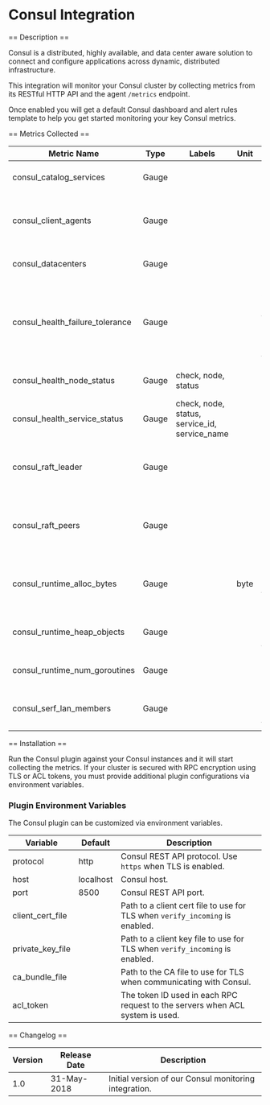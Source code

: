 Consul Integration
==================

== Description ==

Consul is a distributed, highly available, and data center aware solution to connect and configure applications across dynamic, distributed infrastructure.

This integration will monitor your Consul cluster by collecting metrics from its RESTful HTTP API and the agent `/metrics` endpoint.

Once enabled you will get a default Consul dashboard and alert rules template to help you get started monitoring your key Consul metrics.

== Metrics Collected ==

| Metric Name                   |Type |Labels                                       |Unit|Description                                                                     |
|-------------------------------|-----|---------------------------------------------|----|--------------------------------------------------------------------------------|
|consul_catalog_services        |Gauge|                                             |    |Total number of services.                                                       |
|consul_client_agents           |Gauge|                                             |    |Total number of agents running in client mode.                                  |
|consul_datacenters             |Gauge|                                             |    |Total number of datacenters.                                                    |
|consul_health_failure_tolerance|Gauge|                                             |    |Number of voting servers that the cluster can lose while continuing to function.|
|consul_health_node_status      |Gauge|check, node, status                          |    |Node checks status.                                                             |
|consul_health_service_status   |Gauge|check, node, status, service_id, service_name|    |Service checks status.                                                          |
|consul_raft_leader             |Gauge|                                             |    |Indicates whether the cluster has a raft leader.                                |
|consul_raft_peers              |Gauge|                                             |    |Total number of agents running in server mode.                                  |
|consul_runtime_alloc_bytes     |Gauge|                                             |byte|Number of bytes allocated by the Consul process.                                |
|consul_runtime_heap_objects    |Gauge|                                             |    |Number of objects allocated on the heap.                                        |
|consul_runtime_num_goroutines  |Gauge|                                             |    |Rumber of running goroutines.                                                   |
|consul_serf_lan_members        |Gauge|                                             |    |Total number of members in the cluster.                                         |

== Installation ==

Run the Consul plugin against your Consul instances and it will start collecting the metrics. If your cluster is secured with RPC encryption using TLS or ACL tokens, you must provide additional plugin configurations via environment variables.

### Plugin Environment Variables

The Consul plugin can be customized via environment variables.

|Variable        |Default              |Description                                                                  |
|----------------|---------------------|-----------------------------------------------------------------------------|
|protocol        |http                 |Consul REST API protocol. Use `https` when TLS is enabled.                   |
|host            |localhost            |Consul host.                                                                 |
|port            |8500                 |Consul REST API port.                                                        |
|client_cert_file|                     |Path to a client cert file to use for TLS when `verify_incoming` is enabled. |
|private_key_file|                     |Path to a client key file to use for TLS when `verify_incoming` is enabled.  |
|ca_bundle_file  |                     |Path to the CA file to use for TLS when communicating with Consul.           |
|acl_token       |                     |The token ID used in each RPC request to the servers when ACL system is used.|

== Changelog ==

|Version|Release Date|Description                                          |
|-------|------------|-----------------------------------------------------|
|1.0    |31-May-2018 |Initial version of our Consul monitoring integration.|
